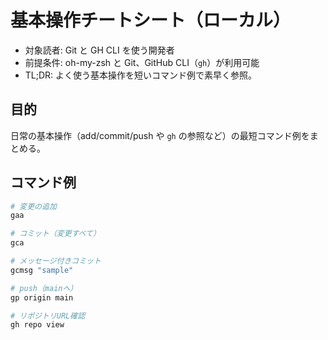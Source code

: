 # 基本操作チートシート（ローカル）

- 対象読者: Git と GH CLI を使う開発者
- 前提条件: oh-my-zsh と Git、GitHub CLI（`gh`）が利用可能
- TL;DR: よく使う基本操作を短いコマンド例で素早く参照。

## 目的

日常の基本操作（add/commit/push や `gh` の参照など）の最短コマンド例をまとめる。

## コマンド例

```zsh
# 変更の追加
gaa

# コミット（変更すべて）
gca

# メッセージ付きコミット
gcmsg "sample"

# push（mainへ）
gp origin main

# リポジトリURL確認
gh repo view
```

